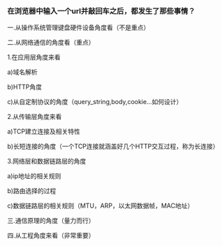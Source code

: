 ### 在浏览器中输入一个url并敲回车之后，都发生了那些事情？

一.从操作系统管理键盘硬件设备角度看（不是重点）

二.从网络通信的角度看（重点）

1.在应用层角度来看

a)域名解析

b)HTTP角度

c)从自定制协议的角度（query_string,body,cookie...如何设计）

2.从传输层角度来看

a)TCP建立连接及相关特性

b)长短连接的角度（一个TCP连接就涵盖好几个HTTP交互过程，称为长连接）

3.网络层和数据链路层的角度

a)ip地址的相关规则

b)路由选择的过程

c)数据链路层的相关规则（MTU，ARP，以太网数据帧，MAC地址）

三.通信原理的角度（量力而行）

四.从工程角度来看（非常重要）
